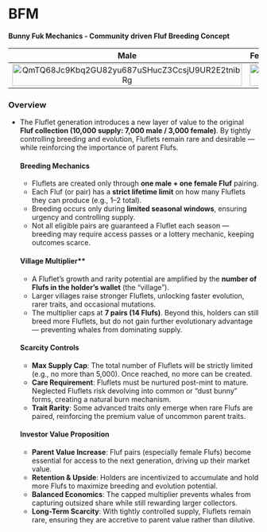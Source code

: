 # BFM
**Bunny Fuk Mechanics - Community driven Fluf Breeding Concept**

|                             Male                             |                            Female                            |                           Fluflet                            |
| :----------------------------------------------------------: | :----------------------------------------------------------: | :----------------------------------------------------------: |
| <img width="100%" height="auto" alt="QmTQ68Jc9Kbq2GU82yu687uSHucZ3CcsjU9UR2E2tnibRg" src="https://github.com/user-attachments/assets/0c8a695b-7b42-45a9-a3ae-c7cb5308a298" style="display: block; margin: 0 auto;" /> | <img width="100%" height="auto" alt="mushy" src="https://github.com/user-attachments/assets/e04fd1e3-6644-43a1-b79a-01325a41dc18" style="display: block; margin: 0 auto;" /> | <img width="100%" height="auto" alt="babyZombie" src="https://github.com/user-attachments/assets/09a4273b-e481-4eb5-89c5-3868c0f0746b" style="display: block; margin: 0 auto;" /> |



###  Overview

- The Fluflet generation introduces a new layer of value to the original **Fluf collection (10,000 supply: 7,000 male / 3,000 female)**. By tightly controlling breeding and evolution, Fluflets remain rare and desirable — while reinforcing the importance of parent Flufs.

  

  #### **Breeding Mechanics**

  - Fluflets are created only through **one male + one female Fluf** pairing.
  - Each Fluf (or pair) has a **strict lifetime limit** on how many Fluflets they can produce (e.g., 1–2 total).
  - Breeding occurs only during **limited seasonal windows**, ensuring urgency and controlling supply.
  - Not all eligible pairs are guaranteed a Fluflet each season — breeding may require access passes or a lottery mechanic, keeping outcomes scarce.

  

  #### Village Multiplier**

  - A Fluflet’s growth and rarity potential are amplified by the **number of Flufs in the holder’s wallet** (the “village”).
  - Larger villages raise stronger Fluflets, unlocking faster evolution, rarer traits, and occasional mutations.
  - The multiplier caps at **7 pairs (14 Flufs)**. Beyond this, holders can still breed more Fluflets, but do not gain further evolutionary advantage — preventing whales from dominating supply.

  #### **Scarcity Controls**

  - **Max Supply Cap**: The total number of Fluflets will be strictly limited (e.g., no more than 5,000). Once reached, no more can be created.
  - **Care Requirement**: Fluflets must be nurtured post-mint to mature. Neglected Fluflets risk devolving into common or “dust bunny” forms, creating a natural burn mechanism.
  - **Trait Rarity**: Some advanced traits only emerge when rare Flufs are paired, reinforcing the premium value of uncommon parent traits.

  

  #### **Investor Value Proposition**

  - **Parent Value Increase**: Fluf pairs (especially female Flufs) become essential for access to the next generation, driving up their market value.
  - **Retention & Upside**: Holders are incentivized to accumulate and hold more Flufs to maximize breeding and evolution potential.
  - **Balanced Economics**: The capped multiplier prevents whales from capturing outsized share while still rewarding larger collectors.
  - **Long-Term Scarcity**: With tightly controlled supply, Fluflets remain rare, ensuring they are accretive to parent value rather than dilutive.
